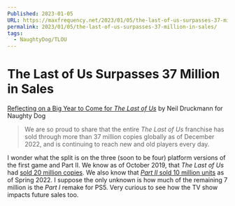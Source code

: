 ```yaml
---
Published: 2023-01-05
URL: https://maxfrequency.net/2023/01/05/the-last-of-us-surpasses-37-million-in-sales/
permalink: 2023/01/05/the-last-of-us-surpasses-37-million-in-sales/
tags:
  - NaughtyDog/TLOU
---
```

# The Last of Us Surpasses 37 Million in Sales

[Reflecting on a Big Year to Come for *The Last of Us*](https://www.naughtydog.com/blog/the_last_of_us_10th_anniversary_kickoff) by Neil Druckmann for Naughty Dog

> We are so proud to share that the entire *The Last of Us* franchise has sold through more than 37 million copies globally as of December 2022, and is continuing to reach new and old players every day.

I wonder what the split is on the three (soon to be four) platform versions of the first game and Part II. We know as of October 2019, that *The Last of Us* had [sold 20 million copies](https://twitter.com/ZhugeEX/status/1183442551824666625). We also know that [*Part II* sold 10 million units](https://blog.playstation.com/2022/06/09/the-growing-future-of-the-last-of-us/) as of Spring 2022. I suppose the only unknown is how much of the remaining 7 million is the *Part I* remake for PS5. Very curious to see how the TV show impacts future sales too.